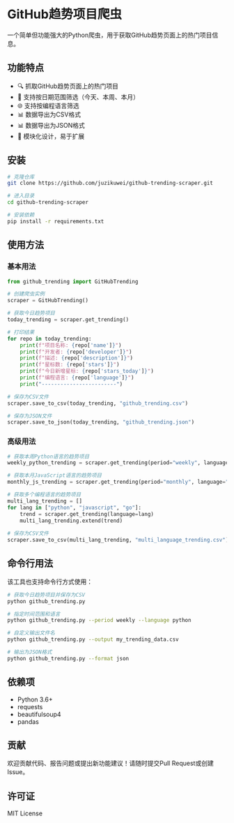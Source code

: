 # GitHub趋势项目爬虫

一个简单但功能强大的Python爬虫，用于获取GitHub趋势页面上的热门项目信息。

## 功能特点

- 🔍 抓取GitHub趋势页面上的热门项目
- 🔢 支持按日期范围筛选（今天、本周、本月）
- 🌐 支持按编程语言筛选
- 📊 数据导出为CSV格式
- 📊 数据导出为JSON格式
- 🧩 模块化设计，易于扩展

## 安装

```bash
# 克隆仓库
git clone https://github.com/juzikuwei/github-trending-scraper.git

# 进入目录
cd github-trending-scraper

# 安装依赖
pip install -r requirements.txt
```

## 使用方法

### 基本用法

```python
from github_trending import GitHubTrending

# 创建爬虫实例
scraper = GitHubTrending()

# 获取今日趋势项目
today_trending = scraper.get_trending()

# 打印结果
for repo in today_trending:
    print(f"项目名称: {repo['name']}")
    print(f"开发者: {repo['developer']}")
    print(f"描述: {repo['description']}")
    print(f"星标数: {repo['stars']}")
    print(f"今日新增星标: {repo['stars_today']}")
    print(f"编程语言: {repo['language']}")
    print("------------------------")

# 保存为CSV文件
scraper.save_to_csv(today_trending, "github_trending.csv")

# 保存为JSON文件
scraper.save_to_json(today_trending, "github_trending.json")
```

### 高级用法

```python
# 获取本周Python语言的趋势项目
weekly_python_trending = scraper.get_trending(period="weekly", language="python")

# 获取本月JavaScript语言的趋势项目
monthly_js_trending = scraper.get_trending(period="monthly", language="javascript")

# 获取多个编程语言的趋势项目
multi_lang_trending = []
for lang in ["python", "javascript", "go"]:
    trend = scraper.get_trending(language=lang)
    multi_lang_trending.extend(trend)
    
# 保存为CSV文件
scraper.save_to_csv(multi_lang_trending, "multi_language_trending.csv")
```

## 命令行用法

该工具也支持命令行方式使用：

```bash
# 获取今日趋势项目并保存为CSV
python github_trending.py

# 指定时间范围和语言
python github_trending.py --period weekly --language python

# 自定义输出文件名
python github_trending.py --output my_trending_data.csv

# 输出为JSON格式
python github_trending.py --format json
```

## 依赖项

- Python 3.6+
- requests
- beautifulsoup4
- pandas

## 贡献

欢迎贡献代码、报告问题或提出新功能建议！请随时提交Pull Request或创建Issue。

## 许可证

MIT License